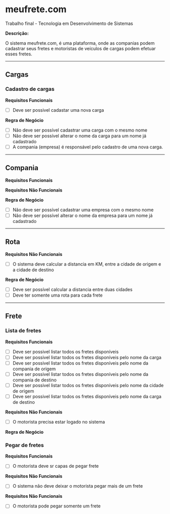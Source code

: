 # meufrete.com

Trabalho final - Tecnologia em Desenvolvimento de Sistemas

**Descrição:**

O sistema meufrete.com, é uma plataforma, onde as companias podem cadastrar seus fretes e motoristas de veículos de cargas podem efetuar esses fretes.

---

## Cargas

### Cadastro de cargas

**Requisitos Funcionais**

- [ ] Deve ser possivel cadastar uma nova carga

**Regra de Negócio**

- [ ] Não deve ser possível cadastrar uma carga com o mesmo nome
- [ ] Não deve ser possível alterar o nome da carga para um nome já cadastrado
- [ ] A compania (empresa) é responsável pelo cadastro de uma nova carga.

---

## Compania

**Requisitos Funcionais**

**Requisitos Não Funcionais**

**Regra de Negócio**

- [ ] Não deve ser possível cadastrar uma empresa com o mesmo nome
- [ ] Não deve ser possível alterar o nome da empresa para um nome já cadastrado

---

## Rota

**Requisitos Não Funcionais**

- [ ] O sistema deve calcular a distancia em KM, entre a cidade de origem e a cidade de destino


**Regra de Negócio**

- [ ] Deve ser possível calcular a distancia entre duas cidades
- [ ] Deve ter somente uma rota para cada frete

---

## Frete

### Lista de fretes 

**Requisitos Funcionais**

- [ ] Deve ser possivel listar todos os fretes disponíveis
- [ ] Deve ser possivel listar todos os fretes disponíveis pelo nome da carga
- [ ] Deve ser possivel listar todos os fretes disponíveis pelo nome da compania de origem
- [ ] Deve ser possivel listar todos os fretes disponíveis pelo nome da compania de destino
- [ ] Deve ser possivel listar todos os fretes disponíveis pelo nome da cidade de origem
- [ ] Deve ser possivel listar todos os fretes disponíveis pelo nome da carga de destino

**Requisitos Não Funcionais**

- [ ] O motorista precisa estar logado no sistema

**Regra de Negócio**

### Pegar de fretes 

**Requisitos Funcionais**

- [ ] O motorista deve sr capas de pegar frete

**Requisitos Não Funcionais**

- [ ] O sistema não deve deixar o motorista pegar mais de um frete

**Requisitos Não Funcionais**

- [ ] O motorista pode pegar somente um frete

